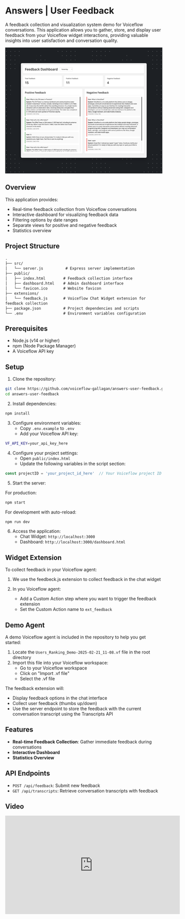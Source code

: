 # Answers | User Feedback

A feedback collection and visualization system demo for Voiceflow conversations. This application allows you to gather, store, and display user feedback from your Voiceflow widget interactions, providing valuable insights into user satisfaction and conversation quality.

![Dashboard Screenshot](./doc/screenshot.png)

## Overview

This application provides:
- Real-time feedback collection from Voiceflow conversations
- Interactive dashboard for visualizing feedback data
- Filtering options by date ranges
- Separate views for positive and negative feedback
- Statistics overview

## Project Structure

```
.
├── src/
│   └── server.js          # Express server implementation
├── public/
│   ├── index.html        # Feedback collection interface
│   ├── dashboard.html    # Admin dashboard interface
│   └── favicon.ico       # Website favicon
├── extensions/
│   └── feedback.js       # Voiceflow Chat Widget extension for feedback collection
├── package.json          # Project dependencies and scripts
└── .env                  # Environment variables configuration
```

## Prerequisites

- Node.js (v14 or higher)
- npm (Node Package Manager)
- A Voiceflow API key

## Setup

1. Clone the repository:
```bash
git clone https://github.com/voiceflow-gallagan/answers-user-feedback.git
cd answers-user-feedback
```

2. Install dependencies:
```bash
npm install
```

3. Configure environment variables:
   - Copy `.env.example` to `.env`
   - Add your Voiceflow API key:
```bash
VF_API_KEY=your_api_key_here
```

4. Configure your project settings:
   - Open `public/index.html`
   - Update the following variables in the script section:
```javascript
const projectID = 'your_project_id_here'  // Your Voiceflow project ID
```

5. Start the server:

For production:
```bash
npm start
```

For development with auto-reload:
```bash
npm run dev
```

6. Access the application:
   - Chat Widget: `http://localhost:3000`
   - Dashboard: `http://localhost:3000/dashboard.html`

## Widget Extension

To collect feedback in your Voiceflow agent:

1. We use the feedbeck.js extension to collect feedback in the chat widget

2. In you Voiceflow agent:
   - Add a Custom Action step where you want to trigger the feedback extension
   - Set the Custom Action name to `ext_feedback`

## Demo Agent

A demo Voiceflow agent is included in the repository to help you get started:

1. Locate the `Users_Ranking_Demo-2025-02-21_11-08.vf` file in the root directory
2. Import this file into your Voiceflow workspace:
   - Go to your Voiceflow workspace
   - Click on "Import .vf file"
   - Select the .vf file


The feedback extension will:
- Display feedback options in the chat interface
- Collect user feedback (thumbs up/down)
- Use the server endpoint to store the feedback with the current conversation transcript using the Transcripts API

## Features

- **Real-time Feedback Collection**: Gather immediate feedback during conversations
- **Interactive Dashboard**
- **Statistics Overview**


## API Endpoints

- `POST /api/feedback`: Submit new feedback
- `GET /api/transcripts`: Retrieve conversation transcripts with feedback

## Video

<iframe width="560" height="315" src="https://www.youtube.com/embed/herpxOvDtzE" title="YouTube video player" frameborder="0" allow="accelerometer; autoplay; clipboard-write; encrypted-media; gyroscope; picture-in-picture; web-share" allowfullscreen></iframe>
